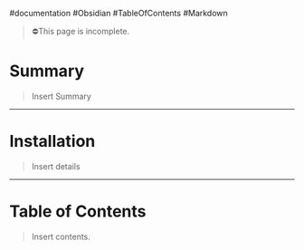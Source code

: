 #documentation #Obsidian #TableOfContents #Markdown 

>⛔This page is incomplete.

# Summary
>Insert Summary

---
# Installation
>Insert details

---
# Table of Contents
>Insert contents.